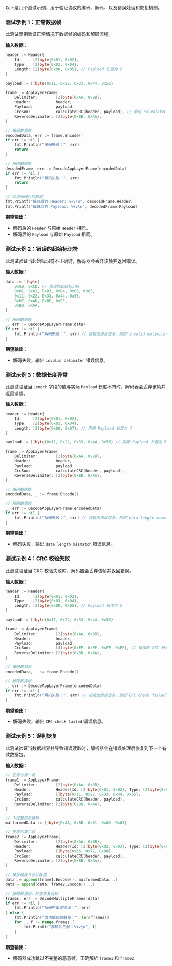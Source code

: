 <!--
 Copyright (C) 2024 wwhai

 This program is free software: you can redistribute it and/or modify
 it under the terms of the GNU Affero General Public License as
 published by the Free Software Foundation, either version 3 of the
 License, or (at your option) any later version.

 This program is distributed in the hope that it will be useful,
 but WITHOUT ANY WARRANTY; without even the implied warranty of
 MERCHANTABILITY or FITNESS FOR A PARTICULAR PURPOSE.  See the
 GNU Affero General Public License for more details.

 You should have received a copy of the GNU Affero General Public License
 along with this program.  If not, see <https://www.gnu.org/licenses/>.
-->

以下是几个测试示例，用于验证协议的编码、解码、以及错误处理和恢复机制。

### 测试示例 1：正常数据帧

此测试示例验证正常情况下数据帧的编码和解码流程。

**输入数据：**

```go
header := Header{
    Id:     [2]byte{0x01, 0x02},
    Type:   [2]byte{0x03, 0x04},
    Length: [2]byte{0x00, 0x05}, // Payload 长度为 5
}

payload := []byte{0x11, 0x22, 0x33, 0x44, 0x55}

frame := AppLayerFrame{
    Delimiter:        [2]byte{0xAA, 0xBB},
    Header:           header,
    Payload:          payload,
    CrcSum:           calculateCRC(header, payload), // 假设 calculateCRC 是计算 CRC 的函数
    ReverseDelimiter: [2]byte{0xBB, 0xAA},
}

// 编码数据帧
encodedData, err := frame.Encode()
if err != nil {
    fmt.Println("编码失败：", err)
    return
}

// 解码数据帧
decodedFrame, err := DecodeAppLayerFrame(encodedData)
if err != nil {
    fmt.Println("解码失败：", err)
    return
}

// 验证解码后的数据
fmt.Printf("解码后的 Header: %+v\n", decodedFrame.Header)
fmt.Printf("解码后的 Payload: %+v\n", decodedFrame.Payload)
```

**期望输出：**
- 解码后的 `Header` 与原始 `Header` 相同。
- 解码后的 `Payload` 与原始 `Payload` 相同。

### 测试示例 2：错误的起始标识符

此测试验证当起始标识符不正确时，解码器会丢弃该帧并返回错误。

**输入数据：**

```go
data := []byte{
    0xAB, 0xCD, // 错误的起始标识符
    0x01, 0x02, 0x03, 0x04, 0x00, 0x05,
    0x11, 0x22, 0x33, 0x44, 0x55,
    0xDE, 0xAD, 0xBE, 0xEF,
    0xBB, 0xAA,
}

// 解码数据帧
_, err := DecodeAppLayerFrame(data)
if err != nil {
    fmt.Println("解码失败：", err) // 应输出错误信息，例如“invalid delimiter”
}
```

**期望输出：**
- 解码失败，输出 `invalid delimiter` 错误信息。

### 测试示例 3：数据长度异常

此测试验证当 `Length` 字段的值与实际 `Payload` 长度不符时，解码器会丢弃该帧并返回错误。

**输入数据：**

```go
header := Header{
    Id:     [2]byte{0x01, 0x02},
    Type:   [2]byte{0x03, 0x04},
    Length: [2]byte{0x00, 0x07}, // 声明 Payload 长度为 7
}

payload := []byte{0x11, 0x22, 0x33, 0x44, 0x55} // 实际 Payload 长度为 5

frame := AppLayerFrame{
    Delimiter:        [2]byte{0xAA, 0xBB},
    Header:           header,
    Payload:          payload,
    CrcSum:           calculateCRC(header, payload),
    ReverseDelimiter: [2]byte{0xBB, 0xAA},
}

// 编码数据帧
encodedData, _ := frame.Encode()

// 解码数据帧
_, err := DecodeAppLayerFrame(encodedData)
if err != nil {
    fmt.Println("解码失败：", err) // 应输出错误信息，例如“data length mismatch”
}
```

**期望输出：**
- 解码失败，输出 `data length mismatch` 错误信息。

### 测试示例 4：CRC 校验失败

此测试验证当 CRC 校验失败时，解码器会丢弃该帧并返回错误。

**输入数据：**

```go
header := Header{
    Id:     [2]byte{0x01, 0x02},
    Type:   [2]byte{0x03, 0x04},
    Length: [2]byte{0x00, 0x05}, // Payload 长度为 5
}

payload := []byte{0x11, 0x22, 0x33, 0x44, 0x55}

frame := AppLayerFrame{
    Delimiter:        [2]byte{0xAA, 0xBB},
    Header:           header,
    Payload:          payload,
    CrcSum:           [4]byte{0xFF, 0xFF, 0xFF, 0xFF}, // 错误的 CRC 校验和
    ReverseDelimiter: [2]byte{0xBB, 0xAA},
}

// 编码数据帧
encodedData, _ := frame.Encode()

// 解码数据帧
_, err := DecodeAppLayerFrame(encodedData)
if err != nil {
    fmt.Println("解码失败：", err) // 应输出错误信息，例如“CRC check failed”
}
```

**期望输出：**
- 解码失败，输出 `CRC check failed` 错误信息。

### 测试示例 5：误判恢复

此测试验证当数据越界并导致错误读取时，解析器会在错误处理后恢复到下一个有效数据包。

**输入数据：**

```go
// 正常的第一帧
frame1 := AppLayerFrame{
    Delimiter:        [2]byte{0xAA, 0xBB},
    Header:           Header{Id: [2]byte{0x01, 0x02}, Type: [2]byte{0x03, 0x04}, Length: [2]byte{0x00, 0x05}},
    Payload:          []byte{0x11, 0x22, 0x33, 0x44, 0x55},
    CrcSum:           calculateCRC(header, payload),
    ReverseDelimiter: [2]byte{0xBB, 0xAA},
}

// 不完整的恶意帧
malformedData := []byte{0xAA, 0xBB, 0x01, 0x02, 0x03}

// 正常的第二帧
frame2 := AppLayerFrame{
    Delimiter:        [2]byte{0xAA, 0xBB},
    Header:           Header{Id: [2]byte{0x02, 0x03}, Type: [2]byte{0x04, 0x05}, Length: [2]byte{0x00, 0x03}},
    Payload:          []byte{0x66, 0x77, 0x88},
    CrcSum:           calculateCRC(header, payload),
    ReverseDelimiter: [2]byte{0xBB, 0xAA},
}

// 模拟读取并合并数据
data := append(frame1.Encode(), malformedData...)
data = append(data, frame2.Encode()...)

// 解码数据帧，检查恢复机制
frames, err := DecodeMultipleFrames(data)
if err != nil {
    fmt.Println("解码中出现错误：", err)
} else {
    fmt.Println("成功解码帧数量：", len(frames))
    for _, f := range frames {
        fmt.Printf("解码后的帧：%+v\n", f)
    }
}
```

**期望输出：**
- 解码器成功跳过不完整的恶意帧，正确解析 `frame1` 和 `frame2`